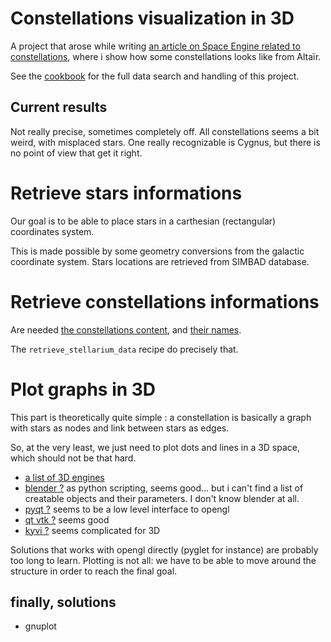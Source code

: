 # Constellations visualization in 3D
A project that arose while writing [an article on Space Engine related
to constellations](https://lucas.bourneuf.net/blog/se-constellations.html),
where i show how some constellations looks like from Altaïr.

See the [cookbook](cookbook.mkd) for the full data search and handling
of this project.

## Current results
Not really precise, sometimes completely off. All constellations seems a bit weird, with misplaced stars.
One really recognizable is Cygnus, but there is no point of view that get it right.


# Retrieve stars informations
Our goal is to be able to place stars in a carthesian (rectangular)
coordinates system.

This is made possible by some geometry conversions from the galactic
coordinate system. Stars locations are retrieved from SIMBAD database.



# Retrieve constellations informations
Are needed [the constellations content](https://raw.githubusercontent.com/Stellarium/stellarium/master/skycultures/western/constellationship.fab), and
[their names](https://raw.githubusercontent.com/Stellarium/stellarium/master/skycultures/western/constellation_names.eng.fab).

The `retrieve_stellarium_data` recipe do precisely that.




# Plot graphs in 3D
This part is theoretically quite simple : a constellation is basically
a graph with stars as nodes and link between stars as edges.

So, at the very least, we just need to plot dots and lines
in a 3D space, which should not be that hard.

- [a list of 3D engines](https://stackoverflow.com/a/4523262/3077939)
- [blender ?](https://docs.blender.org/api/current/info_quickstart.html#) as python scripting, seems good… but i can't find a list of creatable objects and their parameters. I don't know blender at all.
- [pyqt ?]() seems to be a low level interface to opengl
- [qt vtk ?](http://www.ifnamemain.com/posts/2013/Dec/08/python_qt_vtk/) seems good
- [kyvi ?](https://kivy.org/docs/gettingstarted/intro.html) seems complicated for 3D

Solutions that works with opengl directly (pyglet for instance)
are probably too long to learn. Plotting is not all: we have to be able
to move around the structure in order to reach the final goal.

## finally, solutions
- gnuplot
